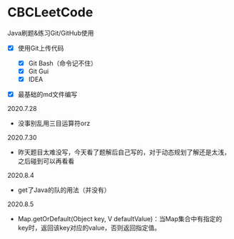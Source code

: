 # CBCLeetCode
Java刷题&amp;练习Git/GitHub使用

- [x] 使用Git上传代码
  - [x] Git Bash（命令记不住）
  - [x] Git Gui
  - [x] IDEA
- [x] 最基础的md文件编写



2020.7.28

- 没事别乱用三目运算符orz



2020.7.30

- 昨天题目太难没写，今天看了题解后自己写的，对于动态规划了解还是太浅，之后碰到可以再看看



2020.8.4

- get了Java的队的用法（并没有）



2020.8.5

- Map.getOrDefault(Object key, V defaultValue)：当Map集合中有指定的key时，返回该key对应的value，否则返回指定值。